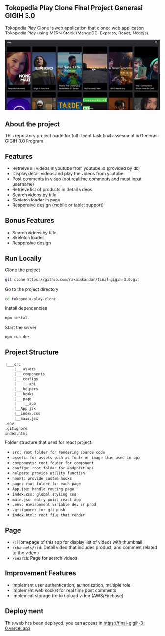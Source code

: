 ## Tokopedia Play Clone Final Project Generasi GIGIH 3.0

Tokopedia Play Clone is web application that cloned web application Tokopedia Play using MERN Stack (MongoDB, Express, React, Nodejs).

![alt text](./public/tokopedia%20play%20clone%20preview.png)
## About the project

This repository project made for fulfillment task final assesment in Generasi GIGIH 3.0 Program.

## Features
- Retrieve all videos in youtube from youtube id (provided by db)
- Display detail videos and play the videos from youtube
- Post comments in video (not realtime comments and must input username)
- Retrieve list of products in detail videos
- Search videos by title
- Skeleton loader in page
- Responsive design (mobile or tablet support)

## Bonus Features
- Search videos by title
- Skeleton loader
- Resppnsive design

## Run Locally

Clone the project

```bash
git clone https://github.com/rakaiskandar/final-gigih-3.0.git
```

Go to the project directory

```bash
cd tokopedia-play-clone
```

Install dependencies

```bash
npm install
```

Start the server

```bash
npm run dev
```

## Project Structure
```tree
|___src
    |___assets
    |___components
    |___configs
    |   |__api
    |___helpers
    |___hooks   
    |___page
    |   |__app   
    |__App.jsx
    |__index.css
    |__main.jsx
.env
.gitignore
index.html
```

Folder structure that used for react project:

- `src: root folder for rendering source code`
- `assets: for assets such as fonts or image thae used in app`
- `components: root folder for component`
- `configs: root folder for endpoint api`
- `helpers: provide utility function`  
- `hooks: provide custom hooks`
- `page: root folder for each page`
- `App.jsx: handle routing page`
- `index.css: global styling css`
- `main.jsx: entry point react app`
- `.env: environment variable dev or prod`
- `.gitignore: for git push`
- `index.html: root file that render`

## Page
- `/`: Homepage of this app for display list of videos with thumbnail
- `/channels/:id`: Detail video that includes product, and comment related to the videos
- `/search`: Page for search videos

## Improvement Features
- Implement user authentication, authorization, multiple role 
- Implement web socket for real time post comments
- Implement storage file to upload video (AWS/Firebase)

## Deployment
This web has been deployed, you can access in https://final-gigih-3-0.vercel.app
